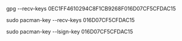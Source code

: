 gpg --recv-keys 0EC1FF4610294C8F1CB9268F016D07CF5CFDAC15

sudo pacman-key --recv-keys 016D07CF5CFDAC15

sudo pacman-key --lsign-key 016D07CF5CFDAC15
